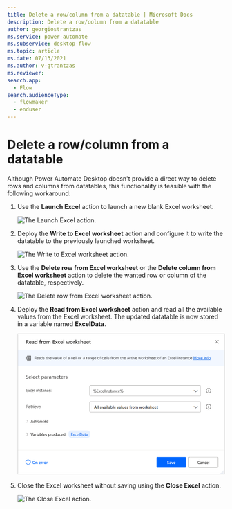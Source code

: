```yaml
---
title: Delete a row/column from a datatable | Microsoft Docs
description: Delete a row/column from a datatable
author: georgiostrantzas
ms.service: power-automate
ms.subservice: desktop-flow
ms.topic: article
ms.date: 07/13/2021
ms.author: v-gtrantzas
ms.reviewer:
search.app: 
  - Flow
search.audienceType: 
  - flowmaker
  - enduser
---
```


# Delete a row/column from a datatable

Although Power Automate Desktop doesn't provide a direct way to delete rows and columns from datatables, this functionality is feasible with the following workaround:

1. Use the **Launch Excel** action to launch a new blank Excel worksheet.

    ![The Launch Excel action.](media/delete-row-column-datatable/launch-excel-action.png)

1. Deploy the **Write to Excel worksheet** action and configure it to write the datatable to the previously launched worksheet.

    ![The Write to Excel worksheet action.](media/delete-row-column-datatable/write-excel-worksheet-action.png)

1. Use the **Delete row from Excel worksheet** or the **Delete column from Excel worksheet** action to delete the wanted row or column of the datatable, respectively.

    ![The Delete row from Excel worksheet action.](media/delete-row-column-datatable/delete-row-excel-worksheet-action.png)

1. Deploy the **Read from Excel worksheet** action and read all the available values from the Excel worksheet. The updated datatable is now stored in a variable named **ExcelData**.

    ![The Read from Excel worksheet action.](media/delete-row-column-datatable/read-excel-worksheet-action.png)

1. Close the Excel worksheet without saving using the **Close Excel** action.

    ![The Close Excel action.](media/delete-row-column-datatable/close-excel-action.png)